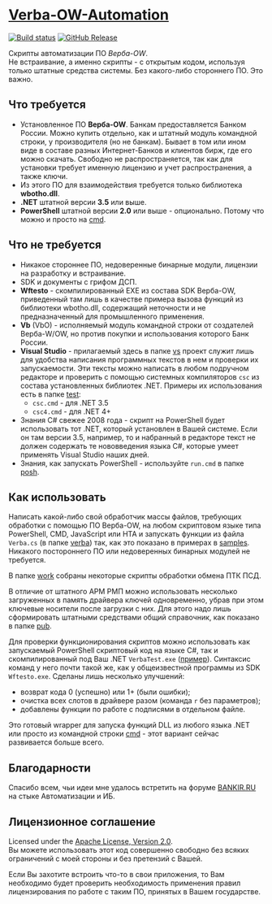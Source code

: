 # [Verba-OW-Automation]

[![Build status]][appveyor]
[![GitHub Release]][releases]

Скрипты автоматизации ПО *Верба-OW*.  
Не встраивание, а именно скрипты - с открытым кодом, используя только 
штатные средства системы. Без какого-либо стороннего ПО. Это важно.

## Что требуется

* Установленное ПО **Верба-OW**. Банкам предоставляется Банком России. 
Можно купить отдельно, как и штатный модуль командной строки, 
у производителя (но не банкам). 
Бывает в том или ином виде в составе разных Интернет-Банков и клиентов 
бирж, где его можно скачать. Свободно не распространяется, так как для 
установки требует именную лицензию и учет распространения, а также ключи.
* Из этого ПО для взаимодействия требуется только библиотека **wbotho.dll**.
* **.NET** штатной версии **3.5** или выше.
* **PowerShell** штатной версии **2.0** или выше - опционально.
Потому что можно и просто на [cmd].

## Что не требуется

* Никакое стороннее ПО, недоверенные бинарные модули, лицензии на разработку 
и встраивание.
* SDK и документы с грифом ДСП.
* **Wftesto** - скомпилированный EXE из состава SDK Верба-OW, приведенный 
там лишь в качестве примера вызова функций из библиотеки wbotho.dll, 
содержащий неточности и не предназначенный для промышленного применения.
* **Vb** (VbO) - исполняемый модуль командной строки от создателей Верба-W/OW, 
но против покупки и использования которого Банк России.
* **Visual Studio** - прилагаемый здесь в папке [vs] проект служит лишь 
для удобства написания программных текстов в нем и проверки их запускаемости. 
Эти тексты можно написать в любом подручном редакторе и проверить с помощью 
системных компиляторов ```csc``` из состава установленных библиотек .NET.
Примеры их использования есть в папке [test]:
  * ```csc.cmd``` - для .NET 3.5
  * ```csc4.cmd``` - для .NET 4+
* Знания C# свежее 2008 года - скрипт на PowerShell будет использовать 
тот .NET, который установлен в Вашей системе. Если он там версии 3.5, 
например, то и набранный в редакторе текст не должен содержать те 
нововведения языка C#, которые умеет применять Visual Studio наших дней.
* Знания, как запускать PowerShell - используйте ```run.cmd``` в 
папке [posh].

## Как использовать

Написать какой-либо свой обработчик массы файлов, требующих обработки 
с помощью ПО Верба-OW, на любом скриптовом языке типа PowerShell, CMD, 
JavaScript или HTA и запускать функции из файла ```Verba.cs``` (в папке 
[verba]) так, как это показано в примерах в [samples]. 
Никакого постороннего ПО или недоверенных бинарных модулей не требуется.

В папке [work] собраны некоторые скрипты обработки обмена ПТК ПСД.

В отличие от штатного АРМ РМП можно использовать несколько загруженных 
в память драйвера ключей одновременно, убрав при этом ключевые носители 
после загрузки с них. Для этого надо лишь сформировать штатными средствами 
общий справочник, как показано в папке [pub].

Для проверки функционирования скриптов можно использовать как запускаемый 
PowerShell скриптовый код на языке C#, так и скомпилированный под Ваш 
.NET ```VerbaTest.exe``` ([пример]).
Синтаксис команд у него почти такой же, как у общеизвестной программы из 
SDK ```Wftesto.exe```. 
Сделаны лишь несколько улучшений:

* возврат кода 0 (успешно) или 1+ (были ошибки);
* очистка всех слотов в драйвере разом (команда ```r``` без параметров);
* добавлены функции по работе с подписями в отдельном файле.

Это готовый wrapper для запуска функций DLL из любого языка .NET или просто
из командной строки [cmd] - этот вариант сейчас развивается больше всего.

## Благодарности

Спасибо всем, чьи идеи мне удалось встретить на форуме [BANKIR.RU]
на стыке Автоматизации и ИБ.

## Лицензионное соглашение

Licensed under the [Apache License, Version 2.0].  
Вы можете использовать этот код совершенно свободно без всяких ограничений 
с моей стороны и без претензий с Вашей.

Если Вы захотите встроить что-то в свои приложения, то Вам необходимо 
будет проверить необходимость применения правил лицензирования по работе 
с таким ПО, принятых в Вашем государстве.

[Wiki]: https://github.com/diev/Verba-OW-Automation/wiki
[Идеи]: https://github.com/diev/Verba-OW-Automation/projects/1
[Issues]: https://github.com/diev/Verba-OW-Automation/issues
[releases]: https://github.com/diev/Verba-OW-Automation/releases/latest

[samples]: samples
[cmd]: samples/cmd
[posh]: samples/posh
[пример]: samples/VerbaTest
[verba]: verba
[vs]: vs
[test]: test
[work]: work
[pub]: pub

[BANKIR.RU]: http://bankir.ru/dom/forum/

[CHANGELOG]: CHANGELOG.md
[Apache License, Version 2.0]: LICENSE

[Verba-OW-Automation]: http://diev.github.io/Verba-OW-Automation

[appveyor]: https://ci.appveyor.com/project/diev/verba-ow-automation

[Build status]: https://ci.appveyor.com/api/projects/status/rhukdxrkjsw5dud7?svg=true
[GitHub Release]: https://img.shields.io/github/release/diev/Verba-OW-Automation.svg
